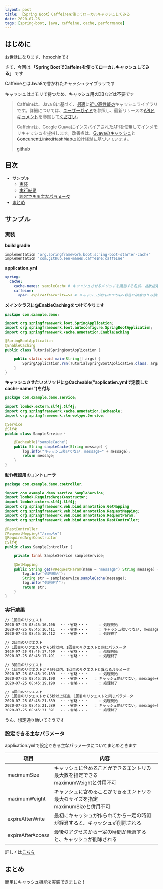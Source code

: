 ```yaml
---
layout: post
title: 【Spring Boot】Caffeineを使ってローカルキャッシュしてみる
date: 2020-07-26
tags: [spring-boot, java, caffeine, cache, performance]
---
```


## はじめに

お世話になります、hosochinです

さて、今回は
**「Spring BootでCaffeineを使ってローカルキャッシュしてみる」**
です

CaffeineとはJava8で書かれたキャッシュライブラリです

キャッシュはメモリで持つため、キャッシュ用のDBなどは不要です

> Caffeineは、Java 8に基づく、[最適](https://github.com/ben-manes/caffeine/wiki/Efficiency)に[近い](https://github.com/ben-manes/caffeine/wiki/Efficiency)[高性能の](https://github.com/ben-manes/caffeine/wiki/Benchmarks)キャッシュライブラリです。詳細については、[ユーザーガイド](https://github.com/ben-manes/caffeine/wiki)を参照し、最新リリースの[APIドキュメント](http://www.javadoc.io/doc/com.github.ben-manes.caffeine/caffeine)を参照して[ください](https://github.com/ben-manes/caffeine/wiki)。
>
> Caffeineは、Google GuavaにインスパイアされたAPIを使用してインメモリキャッシュを提供します。改善点は、[Guavaのキャッシュ](https://github.com/google/guava/wiki/CachesExplained)と[ConcurrentLinkedHashMap](https://code.google.com/p/concurrentlinkedhashmap)[の](https://github.com/google/guava/wiki/CachesExplained)設計経験に基づいています。
>
> [github](https://github.com/ben-manes/caffeine)

## 目次

- [サンプル](#サンプル)
  - [実装](#実装)
  - [実行結果](#実行結果)
  - [設定できる主なパラメータ](#設定できる主なパラメータ)
- [まとめ](#まとめ)

## サンプル

### 実装

**build.gradle**

```gradle
implementation 'org.springframework.boot:spring-boot-starter-cache'
implementation 'com.github.ben-manes.caffeine:caffeine'
```

**application.yml**

```yaml
spring:
  cache:
    cache-names: sampleCache # キャッシュさせるメソッドを識別する名前、複数指定する場合はカンマつなぎでいける
    caffeine:
      spec: expireAfterWrite=5s # キャッシュが作られてから5秒後に破棄される設定、他にもミリ秒・分・時・日とか指定できる
```

**メインクラスに@EnableCachingをつけてやります**

```java
package com.example.demo;

import org.springframework.boot.SpringApplication;
import org.springframework.boot.autoconfigure.SpringBootApplication;
import org.springframework.cache.annotation.EnableCaching;

@SpringBootApplication
@EnableCaching
public class TutorialSpringBootApplication {

    public static void main(String[] args) {
        SpringApplication.run(TutorialSpringBootApplication.class, args);
    }
}
```

**キャッシュさせたいメソッドに@Cacheable("application.ymlで定義したcache-names")を付与**

```java
package com.example.demo.service;

import lombok.extern.slf4j.Slf4j;
import org.springframework.cache.annotation.Cacheable;
import org.springframework.stereotype.Service;

@Service
@Slf4j
public class SampleService {

    @Cacheable("sampleCache")
    public String sampleCache(String message) {
        log.info("キャッシュ効いてない, message=" + message);
        return message;
    }
}
```

**動作確認用のコントローラ**

```java
package com.example.demo.controller;

import com.example.demo.service.SampleService;
import lombok.RequiredArgsConstructor;
import lombok.extern.slf4j.Slf4j;
import org.springframework.web.bind.annotation.GetMapping;
import org.springframework.web.bind.annotation.RequestMapping;
import org.springframework.web.bind.annotation.RequestParam;
import org.springframework.web.bind.annotation.RestController;

@RestController
@RequestMapping("/sample")
@RequiredArgsConstructor
@Slf4j
public class SampleController {

    private final SampleService sampleService;

    @GetMapping
    public String get(@RequestParam(name = "message") String message) {
        log.info("処理開始");
        String str = sampleService.sampleCache(message);
        log.info("処理終了");
        return str;
    }
}
```

### 実行結果

```bash
// 1回目のリクエスト
2020-07-25 08:45:16.406  ・・・省略・・・     : 処理開始
2020-07-25 08:45:16.411  ・・・省略・・・     : キャッシュ効いてない, message=hello
2020-07-25 08:45:16.412  ・・・省略・・・     : 処理終了

// 2回目のリクエスト
// 1回目のリクエストから5秒以内、1回目のリクエストと同じパラメータ
2020-07-25 08:45:17.490  ・・・省略・・・     : 処理開始
2020-07-25 08:45:17.491  ・・・省略・・・     : 処理終了

// 3回目のリクエスト
// 1回目のリクエストから5秒以内、1回目のリクエストと異なるパラメータ
2020-07-25 08:45:19.189  ・・・省略・・・     : 処理開始
2020-07-25 08:45:19.190  ・・・省略・・・   : キャッシュ効いてない, message=HELLO
2020-07-25 08:45:19.190  ・・・省略・・・     : 処理終了

// 4回目のリクエスト
// 1回目のリクエストから5秒以上経過、1回目のリクエストと同じパラメータ
2020-07-25 08:45:21.689  ・・・省略・・・     : 処理開始
2020-07-25 08:45:21.689  ・・・省略・・・   : キャッシュ効いてない, message=hello
2020-07-25 08:45:21.691  ・・・省略・・・     : 処理終了
```

うん、想定通り動いてそうです

### 設定できる主なパラメータ

application.ymlで設定できる主なパラメータについてまとめときます

| **項目** | **内容** |
|---|---|
| maximumSize | キャッシュに含めることができるエントリの最大数を指定できる<br>maximumWeightと併用不可 |
| maximumWeight | キャッシュに含めることができるエントリの最大のサイズを指定<br>maximumSizeと併用不可 |
| expireAfterWrite | 最初にキャッシュが作られてから一定の時間が経過すると、キャッシュが削除される |
| expireAfterAccess | 最後のアクセスから一定の時間が経過すると、キャッシュが削除される |

詳しくは[こちら](https://www.javadoc.io/doc/com.github.ben-manes.caffeine/caffeine/latest/com/github/benmanes/caffeine/cache/Caffeine.html)

## まとめ

簡単にキャッシュ機能を実装できました！